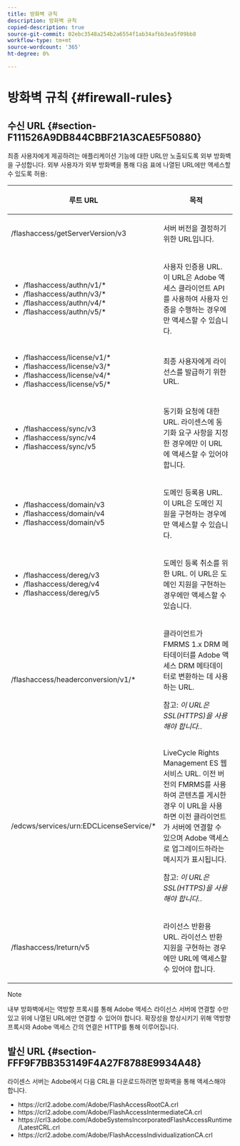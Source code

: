 ```yaml
---
title: 방화벽 규칙
description: 방화벽 규칙
copied-description: true
source-git-commit: 02ebc3548a254b2a6554f1ab34afbb3ea5f09bb8
workflow-type: tm+mt
source-wordcount: '365'
ht-degree: 0%

---
```


# 방화벽 규칙 {#firewall-rules}

## 수신 URL {#section-F111526A9DB844CBBF21A3CAE5F50880}

최종 사용자에게 제공하려는 애플리케이션 기능에 대한 URL만 노출되도록 외부 방화벽을 구성합니다. 외부 사용자가 외부 방화벽을 통해 다음 표에 나열된 URL에만 액세스할 수 있도록 허용:

<table frame="all" colsep="1" rowsep="1" class="+ topic/table adobe-d/table " id="table-bqs-whz-n4"> 
 <thead class="- topic/thead "> 
  <tr rowsep="1" class="- topic/row "> 
   <th colname="1" class="- topic/entry entry"> <p class="- topic/p ">루트 URL </p> </th> 
   <th colname="2" class="- topic/entry entry"> <p class="- topic/p ">목적 </p> </th> 
  </tr> 
 </thead>
 <tbody class="- topic/tbody "> 
  <tr rowsep="1" class="- topic/row "> 
   <td colname="1" class="- topic/entry "><span class="filepath"> /flashaccess/getServerVersion/v3</span> </td> 
   <td colname="2" class="- topic/entry "> <p class="- topic/p ">서버 버전을 결정하기 위한 URL입니다. </p> </td> 
  </tr> 
  <tr rowsep="1" class="- topic/row "> 
   <td colname="1" class="- topic/entry "> 
    <ul id="ul-xr4-hdn-44"> 
     <li id="li-05925A4DE4114F7786FF93A66AB8A117"><span class="filepath"> /flashaccess/authn/v1/*</span> </li> 
     <li id="li-E76E9BA0160F4E7F9EBB64428C2D9F31"><span class="filepath"> /flashaccess/authn/v3/*</span> </li> 
     <li id="li-ED3C15EB4D194FFE99954BDB7D5C1E41"><span class="filepath"> /flashaccess/authn/v4/*</span> </li> 
     <li id="li-4DD6CBBE939F4E6EABA474E3DCCBD893"><span class="filepath"> /flashaccess/authn/v5/*</span> </li> 
    </ul> </td> 
   <td colname="2" class="- topic/entry "> <p class="- topic/p ">사용자 인증용 URL. 이 URL은 Adobe 액세스 클라이언트 API를 사용하여 사용자 인증을 수행하는 경우에만 액세스할 수 있습니다. </p> </td> 
  </tr> 
  <tr rowsep="1" class="- topic/row "> 
   <td colname="1" class="- topic/entry "> 
    <ul id="ul-yxs-rdn-44"> 
     <li id="li-49B9987ED6E14FADA66727448F923F84"><span class="filepath"> /flashaccess/license/v1/*</span> </li> 
     <li id="li-BF4A415E573C4C728E24D548F53D923C"><span class="filepath"> /flashaccess/license/v3/*</span> </li> 
     <li id="li-E6C551DDA030429B9D0073D2685B778A"><span class="filepath"> /flashaccess/license/v4/*</span> </li> 
     <li id="li-57811F4CD7304DBDAFADD65244AED0D9"><span class="filepath"> /flashaccess/license/v5/*</span> </li> 
    </ul> </td> 
   <td colname="2" class="- topic/entry "> <p class="- topic/p ">최종 사용자에게 라이선스를 발급하기 위한 URL. </p> </td> 
  </tr> 
  <tr rowsep="1" class="- topic/row "> 
   <td colname="1" class="- topic/entry "> 
    <ul id="ul-ibl-5dn-44"> 
     <li id="li-189BE370CD5044F988A42335C3BFE420"><span class="filepath"> /flashaccess/sync/v3</span> </li> 
     <li id="li-B333B85FFE8A46DD884595B0A620B4EE"><span class="filepath"> /flashaccess/sync/v4</span> </li> 
     <li id="li-E4771D3C5AA5454CA1EDCFAA3E027CC1"><span class="filepath"> /flashaccess/sync/v5</span> </li> 
    </ul> </td> 
   <td colname="2" class="- topic/entry "> <p class="- topic/p ">동기화 요청에 대한 URL. 라이센스에 동기화 요구 사항을 지정한 경우에만 이 URL에 액세스할 수 있어야 합니다. </p> </td> 
  </tr> 
  <tr rowsep="1" class="- topic/row "> 
   <td colname="1" class="- topic/entry "> 
    <ul id="ul-plq-ydn-44"> 
     <li id="li-81C96F93BA904C8C95B907F1A77E6494"><span class="filepath"> /flashaccess/domain/v3</span> </li> 
     <li id="li-40F0952F09674CA3B9AAFB5A62F9D02E"><span class="filepath"> /flashaccess/domain/v4</span> </li> 
     <li id="li-3ADE44B959B548F8A31A6FF08537AF46"><span class="filepath"> /flashaccess/domain/v5</span> </li> 
    </ul> </td> 
   <td colname="2" class="- topic/entry "> <p class="- topic/p ">도메인 등록용 URL. 이 URL은 도메인 지원을 구현하는 경우에만 액세스할 수 있습니다. </p> </td> 
  </tr> 
  <tr rowsep="1" class="- topic/row "> 
   <td colname="1" class="- topic/entry "> 
    <ul id="ul-btm-c2n-44"> 
     <li id="li-3535EDF7C644406FAC471D4234C4AF98"><span class="filepath"> /flashaccess/dereg/v3</span> </li> 
     <li id="li-AB33657BC7E140E695767710DF7AEC72"><span class="filepath"> /flashaccess/dereg/v4</span> </li> 
     <li id="li-D15B32BCD4674269A3A2644DD5204707"><span class="filepath"> /flashaccess/dereg/v5</span> </li> 
    </ul> </td> 
   <td colname="2" class="- topic/entry "> <p class="- topic/p ">도메인 등록 취소를 위한 URL. 이 URL은 도메인 지원을 구현하는 경우에만 액세스할 수 있습니다. </p> </td> 
  </tr> 
  <tr rowsep="1" class="- topic/row "> 
   <td colname="1" class="- topic/entry "><span class="filepath"> /flashaccess/headerconversion/v1/*</span> </td> 
   <td colname="2" class="- topic/entry "> <p class="- topic/p ">클라이언트가 FMRMS 1.x DRM 메타데이터를 Adobe 액세스 DRM 메타데이터로 변환하는 데 사용하는 URL. </p> <p class="- topic/p ">참고: <i class="+ topic/ph hi-d/i ">이 URL은 SSL(HTTPS)을 사용해야 합니다.</i>. </p> </td> 
  </tr> 
  <tr rowsep="0" class="- topic/row "> 
   <td colname="1" class="- topic/entry "><span class="filepath"> /edcws/services/urn:EDCLicenseService/*</span> </td> 
   <td colname="2" class="- topic/entry "> <p class="- topic/p ">LiveCycle Rights Management ES 웹 서비스 URL. 이전 버전의 FMRMS를 사용하여 콘텐츠를 게시한 경우 이 URL을 사용하면 이전 클라이언트가 서버에 연결할 수 있으며 Adobe 액세스로 업그레이드하라는 메시지가 표시됩니다. </p> <p class="- topic/p ">참고: <i class="+ topic/ph hi-d/i ">이 URL은 SSL(HTTPS)을 사용해야 합니다.</i>. </p> </td> 
  </tr> 
  <tr> 
   <td colname="1" class="- topic/entry "><span class="filepath"> /flashaccess/lreturn/v5</span> </td> 
   <td colname="2" class="- topic/entry "> <p>라이선스 반환용 URL. 라이선스 반환 지원을 구현하는 경우에만 URL에 액세스할 수 있어야 합니다. </p> </td> 
  </tr> 
 </tbody> 
</table>

>[!NOTE]
>
>내부 방화벽에서는 역방향 프록시를 통해 Adobe 액세스 라이선스 서버에 연결할 수만 있고 위에 나열된 URL에만 연결할 수 있어야 합니다. 확장성을 향상시키기 위해 역방향 프록시와 Adobe 액세스 간의 연결은 HTTP를 통해 이루어집니다.

## 발신 URL {#section-FFF9F7BB353149F4A27F8788E9934A48}

라이센스 서버는 Adobe에서 다음 CRL을 다운로드하려면 방화벽을 통해 액세스해야 합니다.

* h<span></span>ttps://crl2.adobe.com/Adobe/FlashAccessRootCA.crl
* ht<span></span>tps://crl2.adobe.com/Adobe/FlashAccessIntermediateCA.crl
* ht<span></span>tps://crl3.adobe.com/AdobeSystemsIncorporatedFlashAccessRuntime/LatestCRL.crl
* ht<span></span>tps://crl2.adobe.com/Adobe/FlashAccessIndividualizationCA.crl
